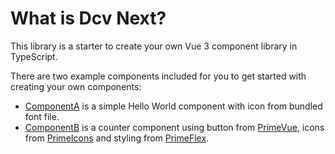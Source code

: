 # What is Dcv Next?

This library is a starter to create your own Vue 3 component library in TypeScript.

There are two example components included for you to get started with creating your own components:

- [ComponentA](/components/component-a) is a simple Hello World component with icon from bundled font file.
- [ComponentB](/components/component-b) is a counter component using button from [PrimeVue](https://www.primefaces.org/primevue/), icons from [PrimeIcons](https://www.primefaces.org/showcase/icons.xhtml) and styling from [PrimeFlex](https://www.primefaces.org/primeflex/).
